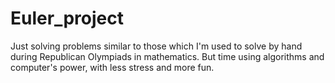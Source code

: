 # Euler_project
Just solving problems similar to those which I'm used to solve by hand during Republican Olympiads in mathematics.
But time using algorithms and computer's power, with less stress and more fun.
